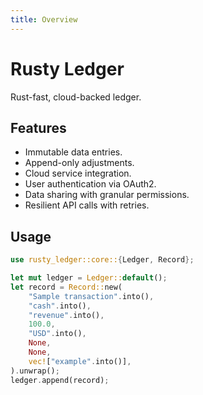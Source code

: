 ```yaml
---
title: Overview
---
```

# Rusty Ledger

Rust-fast, cloud-backed ledger.

## Features

- Immutable data entries.
- Append-only adjustments.
- Cloud service integration.
- User authentication via OAuth2.
- Data sharing with granular permissions.
- Resilient API calls with retries.

## Usage

```rust
use rusty_ledger::core::{Ledger, Record};

let mut ledger = Ledger::default();
let record = Record::new(
    "Sample transaction".into(),
    "cash".into(),
    "revenue".into(),
    100.0,
    "USD".into(),
    None,
    None,
    vec!["example".into()],
).unwrap();
ledger.append(record);
```
